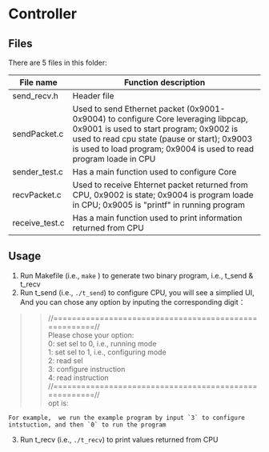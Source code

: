 # Controller
## Files
There are 5 files in this folder:

| File name   | Function description |
|-------------|----------------------|
| send_recv.h | Header file          |
| sendPacket.c|Used to send Ethernet packet (0x9001-0x9004) to configure Core leveraging libpcap, 0x9001 is used to start program; 0x9002 is used to read cpu state (pause or start); 0x9003 is used to load program; 0x9004 is used to read program loade in CPU |
|sender_test.c| Has a main function used to configure Core          |
|recvPacket.c | Used to receive Ehternet packet returned from CPU, 0x9002 is state; 0x9004 is program loade in CPU; 0x9005 is "printf" in running program          |
|receive_test.c| Has a main function used to print information returned from CPU          |

## Usage
1) Run Makefile (i.e., `make` ) to generate two binary program, i.e., t_send & t_recv
2) Run t_send (i.e., `./t_send`) to configure CPU, you will see a simplied UI, And you can chose any option by inputing the corresponding digit：
  >>//======================================================//  
>>  Please chose your option:  
>>	0:	set sel to 0, i.e., running mode  
>>	1:	set sel to 1, i.e., configuring mode  
>>	2:	read sel  
>>	3:	configure instruction  
>>	4:	read instruction  
>>//======================================================//  
>>  opt is:

    For example,  we run the example program by input `3` to configure intstuction, and then `0` to run the program  
3) Run t_recv (i.e., `./t_recv`) to print values returned from CPU
